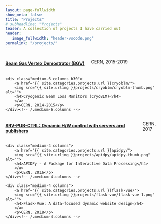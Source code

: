 ```yaml
---
layout: page-fullwidth
show_meta: false
title: "Projects"
# subheadline: "Projects"
teaser: A collection of projects I have carried out
header:
   image_fullwidth: "header-vscode.png"
permalink: "/projects/"
---
```

<!-- Projects
<ul>
    {% for post in site.categories.projects %}
    <li><a href="{{ site.url }}{{ post.url }}">{{ post.title }}</a></li>
    {% endfor %}
</ul> -->

<div class="row t60">
    <div class="medium-6 columns b30">
        <a href="{{ site.categories.projects.url }}bgv/">
        <img src="{{ site.urlimg }}projects/bgv/bgv-animation.gif" alt="">
        <h4>Beam Gas Vertex Demostrator (BGV)</h4>
        </a>
        <p>CERN, 2015-2019</p>
    </div><!-- /.medium-6.columns -->

    <div class="medium-6 columns b30">
        <a href="{{ site.categories.projects.url }}cryoblm/">
        <img src="{{ site.urlimg }}projects/cryoblm/cryoblm-thumb.png" alt="">
        <h4>Cryogenic Beam Loss Monitors (CryoBLM)</h4>
        </a>
        <p>CERN, 2014-2015</p>
    </div><!-- /.medium-6.columns -->
</div>

<!-- /.row -->

<div class="row t30">
    <div class="medium-4 columns">
        <a href="{{ site.categories.projects.url }}srv-pub-ctrl/">
        <img src="{{ site.urlimg }}projects/srv-pub-ctrl/srvpubctrl.png" alt="">
        <h4>SRV-PUB-CTRL: Dynamic H/W control with servers and publishers</h4>
        </a>
        <p>CERN, 2017</p>
    </div><!-- /.medium-4.columns -->

    <div class="medium-4 columns">
        <a href="{{ site.categories.projects.url }}apidpy/">
        <img src="{{ site.urlimg }}projects/apidpy/apidpy-thumb.png" alt="">
        <h4>APIDPy - A Package for Interactive Data Processing</h4>
        </a>
        <p>CERN, 2016</p>
    </div><!-- /.medium-4.columns -->

    <div class="medium-4 columns">
        <a href="{{ site.categories.projects.url }}flask-vue/">
        <img src="{{ site.urlimg }}projects/flask-vue/flask-vue-1.png" alt="">
        <h4>Flask-Vue: A data-focused dynamic website design</h4>
        </a>
        <p>CERN, 2018</p>
    </div><!-- /.medium-4.columns -->
</div><!-- /.row -->
